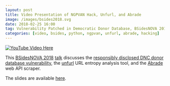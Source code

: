 ```yaml
---
layout: post
title: Video Presentation of NGPVAN Hack, Unfurl, and Abrade
image: /images/bsides2018.svg
date: 2018-02-25 16:00
tag: Vulnerability Patched in Democratic Donor Database, BSidesNOVA 2018 Presentation
categories: [video, bsides, python, ngpvan, unfurl, abrade, hacking]
---
```

[1]: https://www.irongeek.com/i.php?page=videos%2Fbsidesnova2018%2F204-vulnerability-patched-in-democratic-donor-database-josh-lospinoso
[2]: http://www.bsidesnova.org/
[3]: https://jlospinoso.github.io/python/unfurl/abrade/hacking/2018/02/08/unfurl-url-analysis.html
[4]: https://jlospinoso.github.io/responsible%20disclosure/abrade/hacking/2017/10/16/ngpvan-email-subscription.html
[5]: https://jlospinoso.github.io/cpp/developing/software/2017/09/15/abrade-web-scraper.html
[6]: https://jlospinoso.github.io/bsides2018

[![YouTube Video Here](https://img.youtube.com/vi/sleD2CDSFWY/0.jpg)](https://www.youtube.com/watch?v=sleD2CDSFWY&t=12)

This [BSidesNOVA 2018][2] [talk][1] discusses the [responsibly disclosed DNC donor database vulnerability][4], the [unfurl][3] URL entropy analysis tool, and the [Abrade][5] web API scraper.

The slides are available [here][6].
